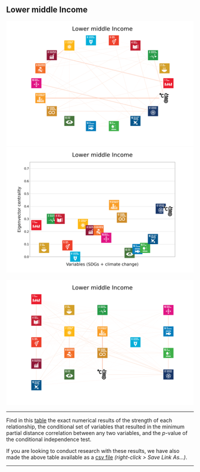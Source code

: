 ## Lower middle Income

<img src="../Lower middle Income/Lower middle Income_circular_network_logos.png">
<img src="../Lower middle Income/Lower middle Income_eigenvector_centrality.png">
<br>
<br>
<img src="../Lower middle Income/Lower middle Income_multipartite_network_logos_cluster.png">

---

Find in this <a href="../Lower middle Income/TLPH_website_tables_34-34.pdf" target="_blank">table</a> the exact numerical results of the strength of each relationship, the conditional set of variables that resulted in the minimum partial distance correlation between any two variables, and the _p_-value of the conditional independence test.

If you are looking to conduct research with these results, we have also made the above table available as a <a href="https://raw.githubusercontent.com/felix-laumann/SDG-networks/gh-pages/Results/csv/conditions_Lower middle Income.csv" target="_blank" download>csv file</a> _(right-click > Save Link As...)_. 

---
